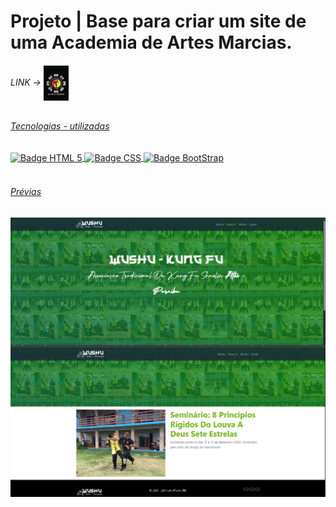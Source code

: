 <h1> Projeto |  Base para criar um site de uma Academia de Artes Marcias. </h1>
<h6>LINK -> <a href="https://acrisiopb.github.io/wushu2021/">  <img align="center" width="40" style="object-fit: contain;" src="https://github.com/acrisiopb/wushu2021/blob/main/img/icon.jpeg"</a></h6>
<div style="display: inline_block">
    <h6>Tecnologias - utilizadas</h6>
    <img align="center" src="https://img.shields.io/badge/HTML5-E34F26?style=for-the-badge&logo=html5&logoColor=white" alt="Badge HTML 5">
    <img align="center" src="https://img.shields.io/badge/CSS3-1572B6?style=for-the-badge&logo=css3&logoColor=white" alt="Badge CSS">
    <img align="center" src="https://img.shields.io/badge/Bootstrap-563D7C?style=for-the-badge&logo=bootstrap&logoColor=white" alt="Badge BootStrap">
</div>

</br>

<div style="display: inline_block">
    <h6>Prévias</h6>
    <img align="center" src="https://github.com/acrisiopb/wushu2021/blob/main/Dev%20Art/1.png" alt="Prévia">
    <img align="center" src="https://github.com/acrisiopb/wushu2021/blob/main/Dev%20Art/2.png" alt="Prévia">
</div>
